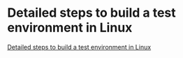 # Detailed steps to build a test environment in Linux
[Detailed steps to build a test environment in Linux](https://aiwithcloud.com/2022/09/19/detailed_steps_to_build_a_test_environment_in_linux/)